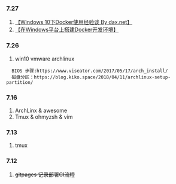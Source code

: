 ### 7.27
1. [【Windows 10下Docker使用经验谈 By dax.net】](https://www.cnblogs.com/daxnet/p/7719574.html)
2. [【在Windows平台上搭建Docker开发环境】](https://www.jianshu.com/p/baef518962bc)

### 7.26
1. win10 vmware archlinux
```
  BIOS 步骤:https://www.viseator.com/2017/05/17/arch_install/
  磁盘分区：https://blog.kiko.space/2018/04/11/archlinux-setup-partition/
```

### 7.16
1. ArchLinx & awesome
2. Tmux & ohmyzsh &  vim

### 7.13
1. tmux

### 7.12
1. ~~gitpages 记录部署CI流程~~
